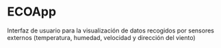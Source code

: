 # ECOApp
Interfaz de usuario para la visualización de datos recogidos por sensores externos (temperatura, humedad, velocidad y dirección del viento)
